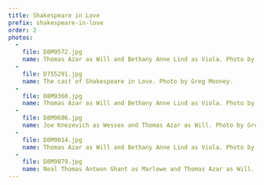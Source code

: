 ```yaml
---
title: Shakespeare in Love
prefix: shakespeare-in-love
order: 2
photos:
  -
    file: D8M9572.jpg
    name: Thomas Azar as Will and Bethany Anne Lind as Viola. Photo by Greg Mooney.
  -
    file: D755291.jpg
    name: The cast of Shakespeare in Love. Photo by Greg Mooney.
  -
    file: D8M9360.jpg
    name: Thomas Azar as Will and Bethany Anne Lind as Viola. Photo by Greg Mooney.
  -
    file: D8M9686.jpg
    name: Joe Knezevich as Wessex and Thomas Azar as Will. Photo by Greg Mooney.
  -
    file: D8M9014.jpg
    name: Thomas Azar as Will and Bethany Anne Lind as Viola. Photo by Greg Mooney.
  -
    file: D8M9879.jpg
    name: Neal Thomas Antwon Ghant as Marlowe and Thomas Azar as Will. Photo by Greg Mooney.
---
```

